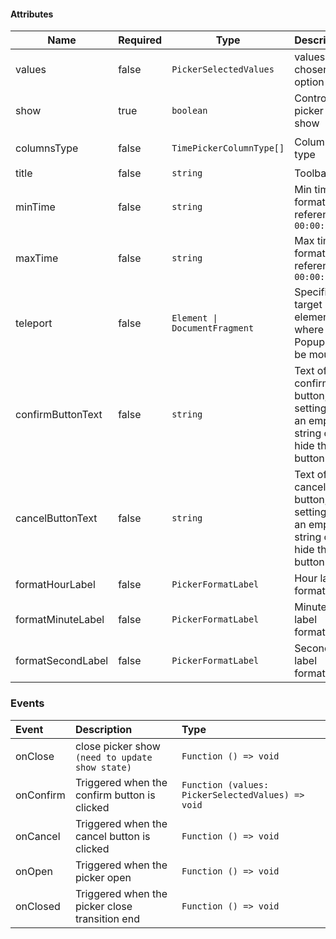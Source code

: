#### Attributes

| Name              | Required | Type                          | Description                                                               | Default                        |
| ----------------- | -------- | ----------------------------- | ------------------------------------------------------------------------- | ------------------------------ |
| values            | false    | `PickerSelectedValues`        | values of chosen option                                                   | —                              |
| show              | true     | `boolean`                     | Control picker show                                                       | —                              |
| columnsType       | false    | `TimePickerColumnType[]`      | Columns type                                                              | `['hour', 'minute', 'second']` |
| title             | false    | `string`                      | Toolbar title                                                             | `Select Time`                  |
| minTime           | false    | `string`                      | Min time, format reference `00:00:00`                                     | —                              |
| maxTime           | false    | `string`                      | Max time, format reference `00:00:00`                                     | —                              |
| teleport          | false    | `Element \| DocumentFragment` | Specifies a target element where Popup will be mounted                    | `document.body`                |
| confirmButtonText | false    | `string`                      | Text of confirm button, setting it as an empty string can hide the button | `Confirm`                      |
| cancelButtonText  | false    | `string`                      | Text of cancel button, setting it as an empty string can hide the button  | `Cancel`                       |
| formatHourLabel   | false    | `PickerFormatLabel`           | Hour label formatter                                                      | —                              |
| formatMinuteLabel | false    | `PickerFormatLabel`           | Minute label formatter                                                    | —                              |
| formatSecondLabel | false    | `PickerFormatLabel`           | Second label formatter                                                    | —                              |

### Events

| Event     | Description                                     | Type                                              |
| :-------- | :---------------------------------------------- | :------------------------------------------------ |
| onClose   | close picker show `(need to update show state)` | `Function () => void`                             |
| onConfirm | Triggered when the confirm button is clicked    | `Function (values: PickerSelectedValues) => void` |
| onCancel  | Triggered when the cancel button is clicked     | `Function () => void`                             |
| onOpen    | Triggered when the picker open                  | `Function () => void`                             |
| onClosed  | Triggered when the picker close transition end  | `Function () => void`                             |
